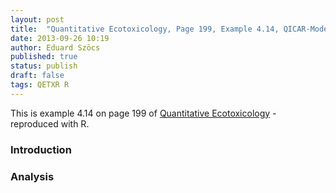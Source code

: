 ```yaml
---
layout: post
title:  "Quantitative Ecotoxicology, Page 199, Example 4.14, QICAR-Model"
date: 2013-09-26 10:19
author: Eduard Szöcs
published: true
status: publish
draft: false
tags: QETXR R
---
```



 
This is example 4.14 on page 199 of [Quantitative Ecotoxicology](http://www.crcpress.com/product/isbn/9781439835647) - reproduced with R. 
 
### Introduction
 
### Analysis
